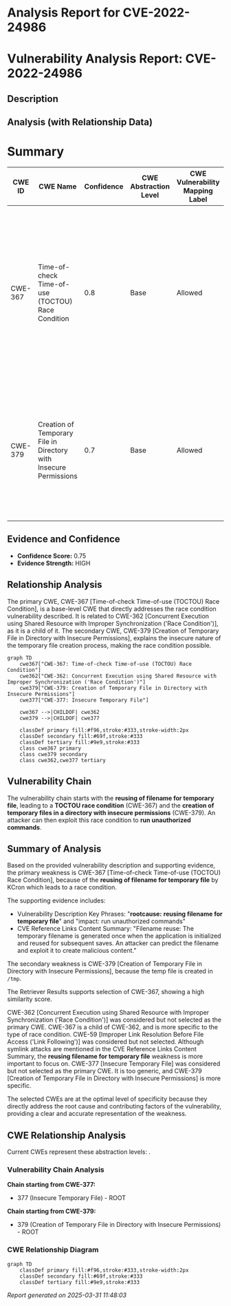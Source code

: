# Analysis Report for CVE-2022-24986

# Vulnerability Analysis Report: CVE-2022-24986

## Description



## Analysis (with Relationship Data)

# Summary
| CWE ID | CWE Name | Confidence | CWE Abstraction Level | CWE Vulnerability Mapping Label | CWE-Vulnerability Mapping Notes |
|---|---|---|---|---|---|
| CWE-367 | Time-of-check Time-of-use (TOCTOU) Race Condition | 0.8 | Base | Allowed | Primary CWE: The vulnerability involves a race condition where the state of a temporary file is checked before use, but can be altered by an attacker in between, leading to unauthorized command execution. |
| CWE-379 | Creation of Temporary File in Directory with Insecure Permissions | 0.7 | Base | Allowed | Secondary CWE: The vulnerability involves the creation of a temporary file with insecure permissions in a shared directory (/tmp), enabling unauthorized access and modification. |

## Evidence and Confidence

*   **Confidence Score:** 0.75
*   **Evidence Strength:** HIGH

## Relationship Analysis
The primary CWE, CWE-367 [Time-of-check Time-of-use (TOCTOU) Race Condition], is a base-level CWE that directly addresses the race condition vulnerability described. It is related to CWE-362 [Concurrent Execution using Shared Resource with Improper Synchronization ('Race Condition')], as it is a child of it. The secondary CWE, CWE-379 [Creation of Temporary File in Directory with Insecure Permissions], explains the insecure nature of the temporary file creation process, making the race condition possible.

```mermaid
graph TD
    cwe367["CWE-367: Time-of-check Time-of-use (TOCTOU) Race Condition"]
    cwe362["CWE-362: Concurrent Execution using Shared Resource with Improper Synchronization ('Race Condition')"]
    cwe379["CWE-379: Creation of Temporary File in Directory with Insecure Permissions"]
    cwe377["CWE-377: Insecure Temporary File"]
    
    cwe367 -->|CHILDOF| cwe362
    cwe379 -->|CHILDOF| cwe377
    
    classDef primary fill:#f96,stroke:#333,stroke-width:2px
    classDef secondary fill:#69f,stroke:#333
    classDef tertiary fill:#9e9,stroke:#333
    class cwe367 primary
    class cwe379 secondary
    class cwe362,cwe377 tertiary
```

## Vulnerability Chain
The vulnerability chain starts with the **reusing of filename for temporary file**, leading to a **TOCTOU race condition** (CWE-367) and the **creation of temporary files in a directory with insecure permissions** (CWE-379). An attacker can then exploit this race condition to **run unauthorized commands**.

## Summary of Analysis
Based on the provided vulnerability description and supporting evidence, the primary weakness is CWE-367 [Time-of-check Time-of-use (TOCTOU) Race Condition], because of the **reusing of filename for temporary file** by KCron which leads to a race condition.

The supporting evidence includes:

*   Vulnerability Description Key Phrases: "**rootcause:** **reusing filename for temporary file**" and "impact: run unauthorized commands"
*   CVE Reference Links Content Summary: "Filename reuse: The temporary filename is generated once when the application is initialized and reused for subsequent saves. An attacker can predict the filename and exploit it to create malicious content."

The secondary weakness is CWE-379 [Creation of Temporary File in Directory with Insecure Permissions], because the temp file is created in `/tmp`.

The Retriever Results supports selection of CWE-367, showing a high similarity score.

CWE-362 [Concurrent Execution using Shared Resource with Improper Synchronization ('Race Condition')] was considered but not selected as the primary CWE. CWE-367 is a child of CWE-362, and is more specific to the type of race condition.
CWE-59 [Improper Link Resolution Before File Access ('Link Following')] was considered but not selected. Although symlink attacks are mentioned in the CVE Reference Links Content Summary, the **reusing filename for temporary file** weakness is more important to focus on.
CWE-377 [Insecure Temporary File] was considered but not selected as the primary CWE. It is too generic, and CWE-379 [Creation of Temporary File in Directory with Insecure Permissions] is more specific.

The selected CWEs are at the optimal level of specificity because they directly address the root cause and contributing factors of the vulnerability, providing a clear and accurate representation of the weakness.


## CWE Relationship Analysis

Current CWEs represent these abstraction levels: .


### Vulnerability Chain Analysis

**Chain starting from CWE-377:**
- 377 (Insecure Temporary File) - ROOT


**Chain starting from CWE-379:**
- 379 (Creation of Temporary File in Directory with Insecure Permissions) - ROOT



### CWE Relationship Diagram

```mermaid
graph TD
    classDef primary fill:#f96,stroke:#333,stroke-width:2px
    classDef secondary fill:#69f,stroke:#333
    classDef tertiary fill:#9e9,stroke:#333
```



*Report generated on 2025-03-31 11:48:03*
